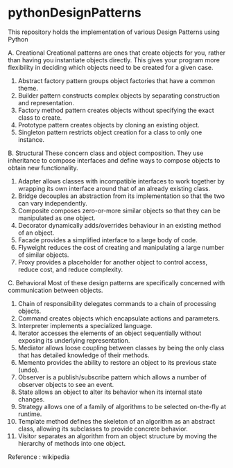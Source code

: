 # pythonDesignPatterns
This repository holds the implementation of various Design Patterns using Python

A. Creational
Creational patterns are ones that create objects for you, rather than having you instantiate objects directly. This gives your program more flexibility in deciding which objects need to be created for a given case.

1. Abstract factory pattern groups object factories that have a common theme.
2. Builder pattern constructs complex objects by separating construction and representation.
3. Factory method pattern creates objects without specifying the exact class to create.
4. Prototype pattern creates objects by cloning an existing object.
5. Singleton pattern restricts object creation for a class to only one instance.

B. Structural
These concern class and object composition. They use inheritance to compose interfaces and define ways to compose objects to obtain new functionality.

1. Adapter allows classes with incompatible interfaces to work together by wrapping its own interface around that of an already existing class.
2. Bridge decouples an abstraction from its implementation so that the two can vary independently.
3. Composite composes zero-or-more similar objects so that they can be manipulated as one object.
4. Decorator dynamically adds/overrides behaviour in an existing method of an object.
5. Facade provides a simplified interface to a large body of code.
6. Flyweight reduces the cost of creating and manipulating a large number of similar objects.
7. Proxy provides a placeholder for another object to control access, reduce cost, and reduce complexity.

C. Behavioral
Most of these design patterns are specifically concerned with communication between objects.

1. Chain of responsibility delegates commands to a chain of processing objects.
2. Command creates objects which encapsulate actions and parameters.
3. Interpreter implements a specialized language.
4. Iterator accesses the elements of an object sequentially without exposing its underlying representation.
5. Mediator allows loose coupling between classes by being the only class that has detailed knowledge of their methods.
6. Memento provides the ability to restore an object to its previous state (undo).
7. Observer is a publish/subscribe pattern which allows a number of observer objects to see an event.
8. State allows an object to alter its behavior when its internal state changes.
9. Strategy allows one of a family of algorithms to be selected on-the-fly at runtime.
10. Template method defines the skeleton of an algorithm as an abstract class, allowing its subclasses to provide concrete behavior.
11. Visitor separates an algorithm from an object structure by moving the hierarchy of methods into one object.

Reference : wikipedia
